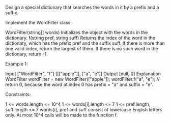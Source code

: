 Design a special dictionary that searches the words in it by a prefix and a
suffix.

Implement the WordFilter class:


WordFilter(string[] words) Initializes the object with the words in the
dictionary.
f(string pref, string suff) Returns the index of the word in the dictionary,
which has the prefix pref and the suffix suff. If there is more than one
valid index, return the largest of them. If there is no such word in the
dictionary, return -1.



Example 1:


Input
["WordFilter", "f"]
[[["apple"]], ["a", "e"]]
Output
[null, 0]
Explanation
WordFilter wordFilter = new WordFilter(["apple"]);
wordFilter.f("a", "e"); // return 0, because the word at index 0 has prefix =
"a" and suffix = "e".



Constraints:


1 <= words.length <= 10^4
1 <= words[i].length <= 7
1 <= pref.length, suff.length <= 7
words[i], pref and suff consist of lowercase English letters only.
At most 10^4 calls will be made to the function f.





